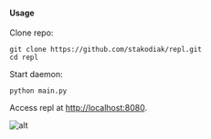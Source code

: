 #### Usage
Clone repo:
```
git clone https://github.com/stakodiak/repl.git
cd repl
```
Start daemon:
```
python main.py 
```
Access repl at [http://localhost:8080](http://localhost:8080).


![alt](https://rawgithub.com/stakodiak/repl/master/example.png)
